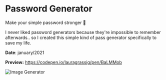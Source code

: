 # Password Generator 
Make your simple password stronger 💪 


I never liked password generators because they're impossible to remember afterwards.. 
so I created this simple kind of pass generator specifically to save my life.

**Date**: january/2021

**Preview:** https://codepen.io/lauragrassig/pen/BaLMMob

![Image Generator](https://github.com/PauloDavisr1/Gerador-de-senha/assets/96534390/b5425c69-ff62-48ce-964e-5312770c44b9)


